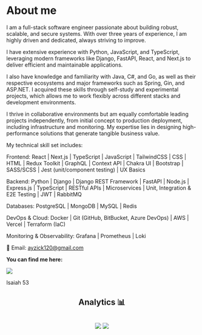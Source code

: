<h1>About me</h1>
<p>I am a full-stack software engineer passionate about building robust, scalable, and secure systems. With over three years of experience, I am highly driven and dedicated, always striving to improve.</p>

<p>I have extensive experience with Python, JavaScript, and TypeScript, leveraging modern frameworks like Django, FastAPI, React, and Next.js to deliver efficient and maintainable applications.</p> 

<p>I also have knowledge and familiarity with Java, C#, and Go, as well as their respective ecosystems and major frameworks such as Spring, Gin, and ASP.NET. I acquired these skills through self-study and experimental projects, which allows me to work flexibly across different stacks and development environments.</p>

<p>I thrive in collaborative environments but am equally comfortable leading projects independently, from initial concept to production deployment, including infrastructure and monitoring. My expertise lies in designing high-performance solutions that generate tangible business value.</p>

My technical skill set includes:

Frontend:
React | Next.js | TypeScript | JavaScript | TailwindCSS | CSS | HTML | Redux Toolkit | GraphQL | Context API | Chakra UI | Bootstrap | SASS/SCSS | Jest (unit/component testing) | UX Basics

Backend:
Python | Django | Django REST Framework | FastAPI | Node.js | Express.js | TypeScript | RESTful APIs | Microservices | Unit, Integration & E2E Testing | JWT | RabbitMQ

Databases:
PostgreSQL | MongoDB | MySQL | Redis

DevOps & Cloud:
Docker | Git (GitHub, BitBucket, Azure DevOps) | AWS | Vercel | Terraform (IaC)

Monitoring & Observability:
Grafana | Prometheus | Loki

📧 Email: ayzick120@gmail.com

<p><strong>You can find me here:</strong><p>
<a href="https://www.linkedin.com/in/isaac-xavier-dev/"><img src="https://img.shields.io/badge/LinkedIn-008BF1?logo=linkedin&logoColor=white&style=for-the-badge"/></a>

Isaiah 53

<div align="center" direction="column">
<h2>Analytics 📊<h2>
<img src="https://github-readme-stats.vercel.app/api?username=zaquinn&show_icons=true&theme=tokyonight"/>
<img src="https://github-readme-stats.vercel.app/api/top-langs/?username=zaquinn&theme=tokyonight"/>
</div>
